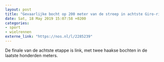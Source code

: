 ```yaml
---
layout: post
title: "Gevaarlijke bocht op 200 meter van de streep in achtste Giro-rit"
date: Sat, 18 May 2019 15:07:58 +0200
categories: 
- sport 
- wielrennen 
externe_link: "https://nos.nl/l/2285239"
---
```


De finale van de achtste etappe is link, met twee haakse bochten in de laatste honderden meters.
